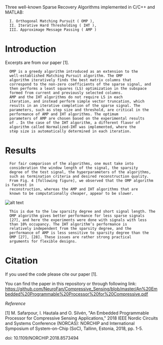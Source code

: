 Three well-known Sparse Recovery Algorithms implemented in C/C++ and MATLAB:


      I. Orthogonal Matching Pursuit ( OMP ),
      II. Iterative Hard Thresholding ( IHT ),  
      III. Approximage Message Passing ( AMP )  
# Introduction 
Excerpts are from our paper [1].

      OMP is a greedy algorithm introduced as an extension to the
      well-established Matching Pursuit algorithm. The OMP
      algorithm iteratively finds the best matrix columns that
      correspond to the non-zero coefficients of the sparse signal, and
      then performs a least squares (LS) optimization in the subspace
      formed from current and previously selected columns.
      AMP and the IHT algorithms do not require LS in each
      iteration, and instead perform simple vector truncation, which
      results in an iterative completion of the sparse signal. The
      parameters, such as step size and threshold, are critical in the
      performance of AMP and IHT algorithms. The optimum
      parameters of AMP are chosen based on the experimental results
      of . In the case of the IHT algorithm, a different flavor of
      algorithm called Normalized-IHT was implemented, where the
      step size is automatically determined in each iteration.
      

# Results

      For fair comparison of the algorithms, one must take into
      consideration the window length of the signal, the sparsity
      degree of the test signal, the hyperparameters of the algorithms,
      such as termination criteria and desired reconstruction quality.
      From Fig. 4 [following figure], we observed that the OMP algorithm is fastest in
      reconstruction, whereas the AMP and IHT algorithms that are
      known to be computationally cheaper, appear to be slower. 
      
 ![alt text]( https://github.com/NeuroFan/Compressive_Sensing/blob/master/performance_comparison.png)

      
      This is due to the low sparsity degree and short signal length. The
      OMP algorithm gives better performance for less sparse signals
      [27], and here the experiments were done with signals with less
      than 10% occupancy. The IHT algorithm’s performance is
      relatively independent from the sparsity degree, and the
      performance of AMP is less sensitive to sparsity degree than the
      OMP [27], [28]. These issues are rather strong practical
      arguments for flexible designs. 


# Citation 

If you used the code please cite our paper [1].

You can find the paper in this repository or through following link:
https://github.com/NeuroFan/Compressive_Sensing/blob/master/An%20Embedded%20Programmable%20Processor%20for%20Compressive.pdf

*Reference* 

[1] M. Safarpour, I. Hautala and O. Silvén, "An Embedded Programmable Processor for Compressive Sensing Applications," 2018 IEEE Nordic Circuits and Systems Conference (NORCAS): NORCHIP and International Symposium of System-on-Chip (SoC), Tallinn, Estonia, 2018, pp. 1-5.

doi: 10.1109/NORCHIP.2018.8573494
